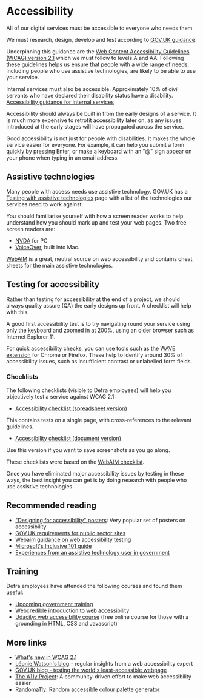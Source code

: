 # Accessibility

All of our digital services must be accessible to everyone who needs them.

We must research, design, develop and test according to [GOV.UK guidance](https://www.gov.uk/service-manual/helping-people-to-use-your-service/making-your-service-accessible-an-introduction).

Underpinning this guidance are the [Web Content Accessibility Guidelines (WCAG) version 2.1](https://www.w3.org/WAI/standards-guidelines/wcag/glance/) which we must follow to levels A and AA. Following these guidelines helps us ensure that people with a wide range of needs, including people who use assistive technologies, are likely to be able to use your service.

Internal services must also be accessible. Approximately 10% of civil servants who have declared their disability status have a disability. [Accessibility guidance for internal services​](https://www.gov.uk/service-manual/design/services-for-government-users#accessibility)

Accessibility should always be built in from the early designs of a service. It is much more expensive to retrofit accessibility later on, as any issues introduced at the early stages will have propagated across the service.

Good accessibility is not just for people with disabilities. It makes the whole service easier for everyone. For example, it can help you submit a form quickly by pressing Enter, or make a keyboard with an "@" sign appear on your phone when typing in an email address.

## Assistive technologies

Many people with access needs use assistive technology. GOV.UK has a [Testing with assistive technologies](https://www.gov.uk/service-manual/technology/testing-with-assistive-technologies) page with a list of the technologies our services need to work against.

You should familiarise yourself with how a screen reader works to help understand how you should mark up and test your web pages. Two free screen readers are:

* [NVDA](https://www.nvaccess.org/) for PC
* [VoiceOver](https://www.apple.com/uk/accessibility/mac/vision/), built into Mac.

[WebAIM](https://webaim.org/) is a great, neutral source on web accessibility and contains cheat sheets for the main assistive technologies.

## Testing for accessibility

Rather than testing for accessibility at the end of a project, we should always quality assure (QA) the early designs up front. A checklist will help with this.

A good first accessibility test is to try navigating round your service using only the keyboard and zoomed in at 200%, using an older browser such as Internet Explorer 11.

For quick accessibility checks, you can use tools such as the [WAVE extension](https://wave.webaim.org/extension/) for Chrome or Firefox. These help to identify around 30% of accessibility issues, such as insufficient contrast or unlabelled form fields.

### Checklists

The following checklists (visible to Defra employees) will help you objectively test a service against WCAG 2.1:

* [Accessibility checklist (spreadsheet version)](https://defra-my.sharepoint.com/:x:/g/personal/andrew_hick_environment-agency_gov_uk/ESitVYTdWlJBtD2IX7UCvK4BZTWMe0mLjn8JclOrVHRnGw?e=N7X557)

This contains tests on a single page, with cross-references to the relevant guidelines.

* [Accessibility checklist (document version)](https://defra-my.sharepoint.com/:w:/g/personal/andrew_hick_environment-agency_gov_uk/EQVneSLL2NlLrtNes_8z99kBHx3gZYHWyZ2YoJLZsJnSEg?e=9i2DwM)

Use this version if you want to save screenshots as you go along.

These checklists were based on the [WebAIM checklist](https://webaim.org/standards/wcag/checklist).

Once you have eliminated major accessibility issues by testing in these ways, the best insight you can get is by doing research with people who use assistive technologies.

## Recommended reading

* ["Designing for accessibility" posters](https://github.com/UKHomeOffice/posters/blob/master/accessibility/dos-donts/posters_en-UK/accessibility-posters-set.pdf): Very popular set of posters on accessibility
* [GOV.UK requirements for public sector sites](https://www.gov.uk/guidance/accessibility-requirements-for-public-sector-websites-and-apps)
* [Webaim guidance on web accessibility testing](https://webaim.org/resources/evalquickref/)
* [Microsoft's Inclusive 101 guide](https://www.microsoft.com/design/inclusive/)
* [Experiences from an assistive technology user in government](https://accessibility.blog.gov.uk/2016/07/01/accessibility-and-me-chris-moore/)

## Training

Defra employees have attended the following courses and found them useful:

* [Upcoming government training](https://designnotes.blog.gov.uk/events-and-training-in-the-user-centred-design-community/)
* [Webcredible introduction to web accessibility](https://www.webcredible.com/training/web-accessibility-training/)
* [Udacity: web accessibility course](https://eu.udacity.com/course/web-accessibility--ud891) (free online course for those with a grounding in HTML, CSS and Javascript)

## More links

* [What's new in WCAG 2.1](https://www.w3.org/WAI/standards-guidelines/wcag/new-in-21/)
* [Léonie Watson's blog](https://tink.uk/) - regular insights from a web accessibility expert
* [GOV.UK blog - testing the world's least-accessible webpage](https://accessibility.blog.gov.uk/2017/02/24/what-we-found-when-we-tested-tools-on-the-worlds-least-accessible-webpage/)
* [The A11y Project](https://a11yproject.com/): A community-driven effort to make web accessibility easier
* [Randoma11y](https://www.randoma11y.com/#/?_k=olul7y): Random accessible colour palette generator
